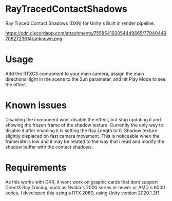 # RayTracedContactShadows
 Ray Traced Contact Shadows (DXR) for Unity's Built in render pipeline.

https://cdn.discordapp.com/attachments/755854193054449665/779404497062723614/unknown.png

# Usage
Add the RTXCS component to your main camera, assign the main directional light in the scene to the Sun parameter,
and hit Play Mode to see the effect.

# Known issues
Disabling the component wont disable the effect, but stop updating it and showing the frozen frame of the shadow texture.
Currently the only way to disable it after enabling it is setting the Ray Length to 0.
Shadow texture slightly displaced on fast camera movement. This is noticeable when the framerate is low and it may be related to the way that i read and modify the
shadow buffer with the contact shadows. 

# Requirements
As this works with DXR, it wont work on graphic cards that dont support DirectX Ray Tracing, such as Nvidia´s 2000 series or newer or AMD´s 6000 series.
I developed this using a RTX 2060, using Unity version 2020.1.2f1.

